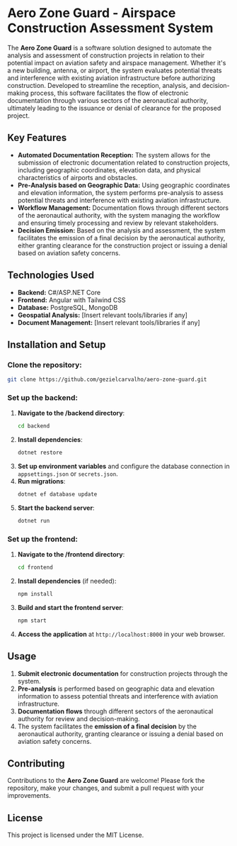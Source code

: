 # Aero Zone Guard - Airspace Construction Assessment System

The **Aero Zone Guard** is a software solution designed to automate the analysis and assessment of construction projects in relation to their potential impact on aviation safety and airspace management. Whether it's a new building, antenna, or airport, the system evaluates potential threats and interference with existing aviation infrastructure before authorizing construction. Developed to streamline the reception, analysis, and decision-making process, this software facilitates the flow of electronic documentation through various sectors of the aeronautical authority, ultimately leading to the issuance or denial of clearance for the proposed project.

## Key Features

- **Automated Documentation Reception:** The system allows for the submission of electronic documentation related to construction projects, including geographic coordinates, elevation data, and physical characteristics of airports and obstacles.
- **Pre-Analysis based on Geographic Data:** Using geographic coordinates and elevation information, the system performs pre-analysis to assess potential threats and interference with existing aviation infrastructure.
- **Workflow Management:** Documentation flows through different sectors of the aeronautical authority, with the system managing the workflow and ensuring timely processing and review by relevant stakeholders.
- **Decision Emission:** Based on the analysis and assessment, the system facilitates the emission of a final decision by the aeronautical authority, either granting clearance for the construction project or issuing a denial based on aviation safety concerns.

## Technologies Used

- **Backend:** C#/ASP.NET Core
- **Frontend:** Angular with Tailwind CSS
- **Database:** PostgreSQL, MongoDB
- **Geospatial Analysis:** [Insert relevant tools/libraries if any]
- **Document Management:** [Insert relevant tools/libraries if any]

## Installation and Setup

### Clone the repository:

```bash
git clone https://github.com/gezielcarvalho/aero-zone-guard.git
```

### Set up the backend:

1. **Navigate to the /backend directory**:
   ```bash
   cd backend
   ```
2. **Install dependencies**:
   ```bash
   dotnet restore
   ```
3. **Set up environment variables** and configure the database connection in `appsettings.json` or `secrets.json`.
4. **Run migrations**:
   ```bash
   dotnet ef database update
   ```
5. **Start the backend server**:
   ```bash
   dotnet run
   ```

### Set up the frontend:

1. **Navigate to the /frontend directory**:
   ```bash
   cd frontend
   ```
2. **Install dependencies** (if needed):
   ```bash
   npm install
   ```
3. **Build and start the frontend server**:
   ```bash
   npm start
   ```
4. **Access the application** at `http://localhost:8000` in your web browser.

## Usage

1. **Submit electronic documentation** for construction projects through the system.
2. **Pre-analysis** is performed based on geographic data and elevation information to assess potential threats and interference with aviation infrastructure.
3. **Documentation flows** through different sectors of the aeronautical authority for review and decision-making.
4. The system facilitates the **emission of a final decision** by the aeronautical authority, granting clearance or issuing a denial based on aviation safety concerns.

## Contributing

Contributions to the **Aero Zone Guard** are welcome! Please fork the repository, make your changes, and submit a pull request with your improvements.

## License

This project is licensed under the MIT License.
